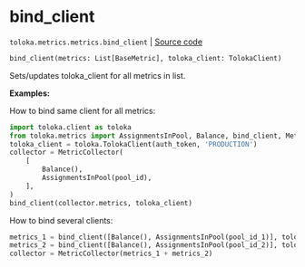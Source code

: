# bind_client
`toloka.metrics.metrics.bind_client` | [Source code](https://github.com/Toloka/toloka-kit/blob/v0.1.25/src/metrics/metrics.py#L34)

```python
bind_client(metrics: List[BaseMetric], toloka_client: TolokaClient)
```

Sets/updates toloka_client for all metrics in list.


**Examples:**

How to bind same client for all metrics:
```python
import toloka.client as toloka
from toloka.metrics import AssignmentsInPool, Balance, bind_client, MetricCollector
toloka_client = toloka.TolokaClient(auth_token, 'PRODUCTION')
collector = MetricCollector(
    [
        Balance(),
        AssignmentsInPool(pool_id),
    ],
)
bind_client(collector.metrics, toloka_client)
```

How to bind several clients:
```python
metrics_1 = bind_client([Balance(), AssignmentsInPool(pool_id_1)], toloka_client_1)
metrics_2 = bind_client([Balance(), AssignmentsInPool(pool_id_2)], toloka_client_2)
collector = MetricCollector(metrics_1 + metrics_2)
```
